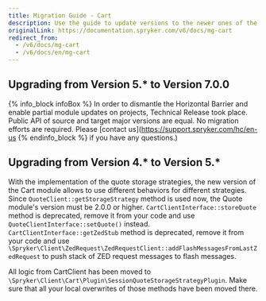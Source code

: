 ```yaml
---
title: Migration Guide - Cart
description: Use the guide to update versions to the newer ones of the Cart module.
originalLink: https://documentation.spryker.com/v6/docs/mg-cart
redirect_from:
  - /v6/docs/mg-cart
  - /v6/docs/en/mg-cart
---
```


## Upgrading from Version 5.* to Version 7.0.0

{% info_block infoBox %}
In order to dismantle the Horizontal Barrier and enable partial module updates on projects, Technical Release took place. Public API of source and target major versions are equal. No migration efforts are required. Please [contact us](https://support.spryker.com/hc/en-us
{% endinfo_block %} if you have any questions.)

## Upgrading from Version 4.* to Version 5.*

With the implementation of the quote storage strategies, the new version of the Cart module allows to use different behaviors for different strategies.
Since `QuoteClient::getStorageStrategy` method is used now, the Quote module's version must be 2.0.0 or higher.
`CartClientInterface::storeQuote` method is deprecated, remove it from your code and use `QuoteClientInterface::setQuote()`  instead.
`CartClientInterface::getZedStub` method is deprecated, remove it from your code and use `\Spryker\Client\ZedRequest\ZedRequestClient::addFlashMessagesFromLastZedRequest` to push stack of ZED request messages to flash messages.

All logic from CartClient has been moved to `\Spryker\Client\Cart\Plugin\SessionQuoteStorageStrategyPlugin`.
Make sure that all your local overwrites of those methods have been moved there.

<!-- Last review date: Apr 10, 2018- by Dmitriy Krainiy -->
